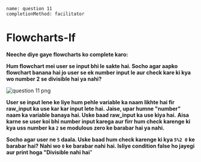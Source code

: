 ```ngMeta
name: question 11
completionMethod: facilitator
```

# Flowcharts-If

**Neeche diye gaye flowcharts ko complete karo:**
	

**Hum flowchart mei user se input bhi le sakte hai. Socho agar aapko flowchart banana hai jo user se ek number input le aur check kare ki kya wo number 2 se divisible hai ya nahi?**

![question 11 png](https://storage.googleapis.com/ng-curriculum-images/python-flowcharts/if-worksheet/2.12-question11.png)

**User se input lene ke liye hum pehle variable ka naam likhte hai fir raw_input ka use kar kar input lete hai.**
**Jaise, upar humne "number" naam ka variable banaya hai. Uske baad raw_input ka use kiya hai.**
**Aisa karne se user koi bhi number input karega aur firr hum check karenge ki kya uss number ka `2` se modulous zero ke barabar hai ya nahi.**
 
**Socho agar user ne `5` daala. Uske baad hum check karenge ki kya `5%2 0` ke barabar hai?**
**Nahi wo `0` ke barabar nahi hai. Isliye condition false ho jayegi aur print hoga "Divisible nahi hai**"

